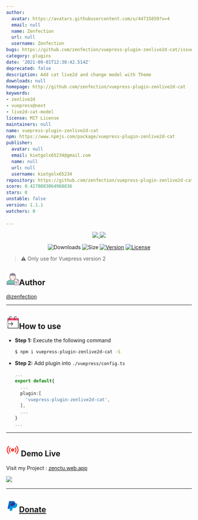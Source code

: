 ```yaml
---
author:
  avatar: https://avatars.githubusercontent.com/u/44715859?v=4
  email: null
  name: Zenfection
  url: null
  username: Zenfection
bugs: https://github.com/zenfection/vuepress-plugin-zenlive2d-cat/issues
category: plugins
date: '2021-09-01T12:30:42.514Z'
deprecated: false
description: Add cat live2d and change model with Theme
downloads: null
homepage: http://github.com/zenfection/vuepress-plugin-zenlive2d-cat
keywords:
- zenlive2d
- vuepress@next
- live2d-cat-model
license: MIT License
maintainers: null
name: vuepress-plugin-zenlive2d-cat
npm: https://www.npmjs.com/package/vuepress-plugin-zenlive2d-cat
publisher:
  avatar: null
  email: kietgolx65234@gmail.com
  name: null
  url: null
  username: kietgolx65234
repository: https://github.com/zenfection/vuepress-plugin-zenlive2d-cat
score: 0.4270883064968836
stars: 0
unstable: false
version: 1.1.1
watchers: 0

---
```


<p align="center">
  <a href="https://zenctu.web.app/" target="_blank">
    <img src="https://zenctu.web.app/images/hero.png" width="140">
    <img src="https://github.com/Zenfection/Image/blob/master/2021/09/live2d.gif?raw=true" width="230">
  </a>
</p>


<p align="center">
 <img src="https://img.shields.io/npm/dt/vuepress-plugin-zenlive2d-cat" alt="Downloads"></a>
 <img src="https://img.shields.io/bundlephobia/min/vuepress-plugin-zenlive2d-cat" alt="Size">
  <a href="https://www.npmjs.com/package/vuepress-plugin-zenlive2d-cat"><img src="https://img.shields.io/npm/v/vuepress-plugin-zenlive2d-cat.svg" alt="Version"></a>
  <a href="https://github.com/zenfection/vuepress-plugin-zenlive2d-cat/blob/master/LICENSE"><img src="https://img.shields.io/npm/l/vuepress-plugin-zenlive2d-cat.svg" alt="License"></a>
</p>

> ⚠️ Only use for Vuepress version 2

## <img src="https://raw.githubusercontent.com/Zenfection/Image/master/2021/09/01-19-11-14-icons8-document_writer.png" width="35">Author

[@zenfection](https://github.com/zenfection1412)

---
## <img src="https://raw.githubusercontent.com/Zenfection/Image/master/2021/09/01-19-12-35-icons8-date_to.png" width="35">How to use

- **Step 1:** Execute the following command

  ```sh
  $ npm i vuepress-plugin-zenlive2d-cat -S
  ```

- **Step 2:** Add plugin into `./vuepress/config.ts`

  ```ts
  ...
  export default{
    ...
    plugin:[
      'vuepress-plugin-zenlive2d-cat',
    ],
    ...
  }
  ...
  ```

---

## <img src="https://raw.githubusercontent.com/Zenfection/Image/master/2021/09/01-19-11-06-icons8-youtube_live.png" width="35"> Demo Live

Visit my Project : [zenctu.web.app](https://zenctu.web.app)

<img src="https://github.com/Zenfection/Image/blob/master/2021/09/2021-09-01%2019.13.05.gif?raw=true">


---
## <img src="https://raw.githubusercontent.com/Zenfection/Image/master/2021/09/01-19-10-33-icons8-paypal.png" width="35">[Donate](https://www.paypal.com/paypalme/zenfection)




